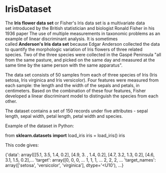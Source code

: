 # IrisDataset

The **Iris flower data set** or Fisher's Iris data set is a multivariate data set introduced by the British statistician and biologist Ronald Fisher in his 1936 paper The use of multiple measurements in taxonomic problems as an example of linear discriminant analysis. It is sometimes called **Anderson's Iris data set** because Edgar Anderson collected the data to quantify the morphologic variation of Iris flowers of three related species. Two of the three species were collected in the Gaspé Peninsula "all from the same pasture, and picked on the same day and measured at the same time by the same person with the same apparatus".  

The data set consists of 50 samples from each of three species of Iris (Iris setosa, Iris virginica and Iris versicolor). Four features were measured from each sample: the length and the width of the sepals and petals, in centimeters. Based on the combination of these four features, Fisher developed a linear discriminant model to distinguish the species from each other.  

The dataset contains a set of 150 records under five attributes - sepal length, sepal width, petal length, petal width and species.  

Example of the dataset in Python:   

from **sklearn.datasets** **import** load_iris  iris = load_iris() iris 

This code gives:  

{'data': array([[5.1, 3.5, 1.4, 0.2],
                [4.9, 3. , 1.4, 0.2],
                [4.7, 3.2, 1.3, 0.2],
                [4.6, 3.1, 1.5, 0.2],...
 'target': array([0, 0, 0, ... 1, 1, 1, ... 2, 2, 2, ... 
 'target_names': array(['setosa', 'versicolor', 'virginica'], dtype='&lt;U10'),  ...}
